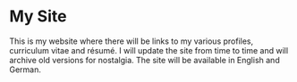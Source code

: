 # My Site
This is my website where there will be links to my various profiles, curriculum vitae and résumé. I will update the site from time to time and will archive old versions for nostalgia. The site will be available in English and German.
